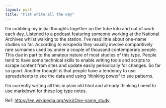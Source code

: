 ```yaml
---
layout: post
title: "Flat white all the way"
---
```


I’m cobbling my initial thoughts together on the tube into and out of work each day. Listened to a podcast featuring someone working at the National Archives whilst walking to the station. I’ve read little about one-name studies so far. According to wikipedia they usually involve comparitively rare surnames used by under a couple of thousand contemporary people. This due in part to the amateur nature of most studies of this type. People tend to have some technical skills to enable writing tools and scripts to scrape content from sites and update easily periodically for changes. So far so good. Another thought is that people have a tendency to use spreadsheets to see the data and using ‘thinking power’ to see patterns.

I’m currently writing all this in plain old html and already thinking I need to use markdown for these log type notes.

Ref: https://en.wikipedia.org/wiki/One-name_study